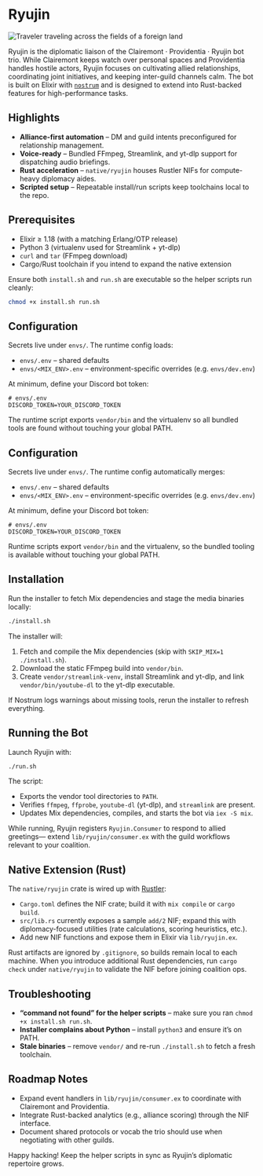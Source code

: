 # Ryujin

![Traveler traveling across the fields of a foreign land](https://i.pinimg.com/1200x/1c/df/0d/1cdf0d48e184a436a19cc61ff07c60a1.jpg)

Ryujin is the diplomatic liaison of the Clairemont · Providentia · Ryujin bot trio.
While Clairemont keeps watch over personal spaces and Providentia handles hostile actors,
Ryujin focuses on cultivating allied relationships, coordinating joint initiatives,
and keeping inter-guild channels calm. The bot is built on Elixir with [`nostrum`](https://hex.pm/packages/nostrum)
and is designed to extend into Rust-backed features for high-performance tasks.

## Highlights

- **Alliance-first automation** – DM and guild intents preconfigured for relationship management.
- **Voice-ready** – Bundled FFmpeg, Streamlink, and yt-dlp support for dispatching audio briefings.
- **Rust acceleration** – `native/ryujin` houses Rustler NIFs for compute-heavy diplomacy aides.
- **Scripted setup** – Repeatable install/run scripts keep toolchains local to the repo.

## Prerequisites

- Elixir ≥ 1.18 (with a matching Erlang/OTP release)
- Python 3 (virtualenv used for Streamlink + yt-dlp)
- `curl` and `tar` (FFmpeg download)
- Cargo/Rust toolchain if you intend to expand the native extension

Ensure both `install.sh` and `run.sh` are executable so the helper scripts run cleanly:

```bash
chmod +x install.sh run.sh
```

## Configuration

Secrets live under `envs/`. The runtime config loads:

- `envs/.env` – shared defaults
- `envs/<MIX_ENV>.env` – environment-specific overrides (e.g. `envs/dev.env`)

At minimum, define your Discord bot token:

```dotenv
# envs/.env
DISCORD_TOKEN=YOUR_DISCORD_TOKEN
```

The runtime script exports `vendor/bin` and the virtualenv so all bundled tools are
found without touching your global PATH.

## Configuration

Secrets live under `envs/`. The runtime config automatically merges:

- `envs/.env` – shared defaults
- `envs/<MIX_ENV>.env` – environment-specific overrides (e.g. `envs/dev.env`)

At minimum, define your Discord bot token:

```dotenv
# envs/.env
DISCORD_TOKEN=YOUR_DISCORD_TOKEN
```

Runtime scripts export `vendor/bin` and the virtualenv, so the bundled tooling is
available without touching your global PATH.

## Installation

Run the installer to fetch Mix dependencies and stage the media binaries locally:

```bash
./install.sh
```

The installer will:

1. Fetch and compile the Mix dependencies (skip with `SKIP_MIX=1 ./install.sh`).
2. Download the static FFmpeg build into `vendor/bin`.
3. Create `vendor/streamlink-venv`, install Streamlink and yt-dlp, and link
   `vendor/bin/youtube-dl` to the yt-dlp executable.

If Nostrum logs warnings about missing tools, rerun the installer to refresh everything.

## Running the Bot

Launch Ryujin with:

```bash
./run.sh
```

The script:

- Exports the vendor tool directories to `PATH`.
- Verifies `ffmpeg`, `ffprobe`, `youtube-dl` (yt-dlp), and `streamlink` are present.
- Updates Mix dependencies, compiles, and starts the bot via `iex -S mix`.

While running, Ryujin registers `Ryujin.Consumer` to respond to allied greetings—
extend `lib/ryujin/consumer.ex` with the guild workflows relevant to your coalition.

## Native Extension (Rust)

The `native/ryujin` crate is wired up with [Rustler](https://github.com/rusterlium/rustler):

- `Cargo.toml` defines the NIF crate; build it with `mix compile` or `cargo build`.
- `src/lib.rs` currently exposes a sample `add/2` NIF; expand this with
  diplomacy-focused utilities (rate calculations, scoring heuristics, etc.).
- Add new NIF functions and expose them in Elixir via `lib/ryujin.ex`.

Rust artifacts are ignored by `.gitignore`, so builds remain local to each machine.
When you introduce additional Rust dependencies, run `cargo check` under `native/ryujin`
to validate the NIF before joining coalition ops.

## Troubleshooting

- **“command not found” for the helper scripts** – make sure you ran `chmod +x install.sh run.sh`.
- **Installer complains about Python** – install `python3` and ensure it’s on PATH.
- **Stale binaries** – remove `vendor/` and re-run `./install.sh` to fetch a fresh toolchain.

## Roadmap Notes

- Expand event handlers in `lib/ryujin/consumer.ex` to coordinate with Clairemont and Providentia.
- Integrate Rust-backed analytics (e.g., alliance scoring) through the NIF interface.
- Document shared protocols or vocab the trio should use when negotiating with other guilds.

Happy hacking! Keep the helper scripts in sync as Ryujin’s diplomatic repertoire grows.
